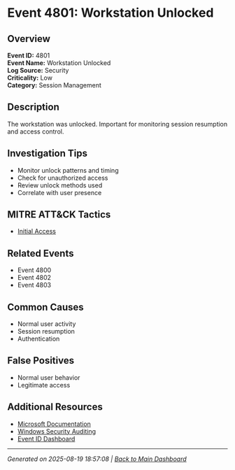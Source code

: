 # Event 4801: Workstation Unlocked

## Overview
**Event ID:** 4801  
**Event Name:** Workstation Unlocked  
**Log Source:** Security  
**Criticality:** Low  
**Category:** Session Management  

## Description
The workstation was unlocked. Important for monitoring session resumption and access control.

## Investigation Tips
- Monitor unlock patterns and timing
- Check for unauthorized access
- Review unlock methods used
- Correlate with user presence

## MITRE ATT&CK Tactics
- [Initial Access](https://attack.mitre.org/tactics/TA0001/)

## Related Events
- Event 4800
- Event 4802
- Event 4803

## Common Causes
- Normal user activity
- Session resumption
- Authentication

## False Positives
- Normal user behavior
- Legitimate access

## Additional Resources
- [Microsoft Documentation](https://learn.microsoft.com/en-us/previous-versions/windows/it-pro/windows-10/security/threat-protection/auditing/event-4801)
- [Windows Security Auditing](https://learn.microsoft.com/en-us/windows/security/threat-protection/auditing/audit-events)
- [Event ID Dashboard](../index.html)

---
*Generated on 2025-08-19 18:57:08 | [Back to Main Dashboard](../index.html)*
